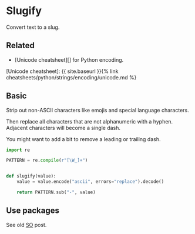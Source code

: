 # Slugify

Convert text to a slug.

## Related

- [Unicode cheatsheet][] for Python encoding.

[Unicode cheatsheet]: {{ site.baseurl }}{% link cheatsheets/python/strings/encoding/unicode.md %}


## Basic

Strip out non-ASCII characters like emojis and special language characters.

Then replace all characters that are not alphanumeric with a hyphen. Adjacent characters will become a single dash.

You might want to add a bit to remove a leading or trailing dash.

```python
import re

PATTERN = re.compile(r"[\W_]+")


def slugify(value):
    value = value.encode("ascii", errors="replace").decode()

    return PATTERN.sub("-", value)
```


## Use packages

See old [SO](https://stackoverflow.com/questions/5574042/string-slugification-in-python) post.
